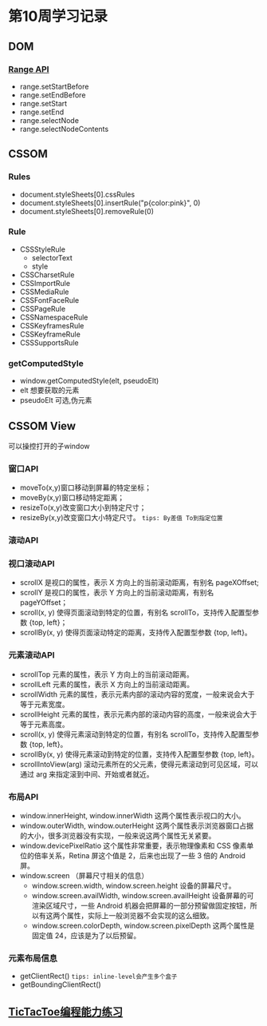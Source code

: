 # 第10周学习记录
## DOM
### [Range API](https://developer.mozilla.org/zh-CN/docs/Web/API/Range)
- range.setStartBefore
- range.setEndBefore
- range.setStart
- range.setEnd
- range.selectNode
- range.selectNodeContents


## CSSOM
### Rules
- document.styleSheets[0].cssRules
- document.styleSheets[0].insertRule("p{color:pink}", 0)
- document.styleSheets[0].removeRule(0)

### Rule
- CSSStyleRule
  + selectorText
  + style
- CSSCharsetRule
- CSSImportRule
- CSSMediaRule
- CSSFontFaceRule
- CSSPageRule
- CSSNamespaceRule
- CSSKeyframesRule
- CSSKeyframeRule
- CSSSupportsRule

### getComputedStyle
- window.getComputedStyle(elt, pseudoElt)
 - elt 想要获取的元素
 - pseudoElt 可选,伪元素

## CSSOM View
可以操控打开的子window
### 窗口API
- moveTo(x,y)窗口移动到屏幕的特定坐标；
- moveBy(x,y)窗口移动特定距离；
- resizeTo(x,y)改变窗口大小到特定尺寸；
- resizeBy(x,y)改变窗口大小特定尺寸。
`tips: By差值 To到指定位置`
### 滚动API
### 视口滚动API
- scrollX 是视口的属性，表示 X 方向上的当前滚动距离，有别名 pageXOffset;
- scrollY 是视口的属性，表示 Y 方向上的当前滚动距离，有别名 pageYOffset；
- scroll(x, y) 使得页面滚动到特定的位置，有别名 scrollTo，支持传入配置型参数 {top, left}；
- scrollBy(x, y) 使得页面滚动特定的距离，支持传入配置型参数 {top, left}。
### 元素滚动API
- scrollTop 元素的属性，表示 Y 方向上的当前滚动距离。
- scrollLeft 元素的属性，表示 X 方向上的当前滚动距离。
- scrollWidth 元素的属性，表示元素内部的滚动内容的宽度，一般来说会大于等于元素宽度。
- scrollHeight 元素的属性，表示元素内部的滚动内容的高度，一般来说会大于等于元素高度。
- scroll(x, y) 使得元素滚动到特定的位置，有别名 scrollTo，支持传入配置型参数 {top, left}。
- scrollBy(x, y) 使得元素滚动到特定的位置，支持传入配置型参数 {top, left}。
- scrollIntoView(arg) 滚动元素所在的父元素，使得元素滚动到可见区域，可以通过 arg 来指定滚到中间、开始或者就近。
### 布局API
- window.innerHeight, window.innerWidth 这两个属性表示视口的大小。
- window.outerWidth, window.outerHeight 这两个属性表示浏览器窗口占据的大小，很多浏览器没有实现，一般来说这两个属性无关紧要。
- window.devicePixelRatio 这个属性非常重要，表示物理像素和 CSS 像素单位的倍率关系，Retina 屏这个值是 2，后来也出现了一些 3 倍的 Android 屏。
- window.screen （屏幕尺寸相关的信息）
  + window.screen.width, window.screen.height 设备的屏幕尺寸。
  + window.screen.availWidth, window.screen.availHeight 设备屏幕的可渲染区域尺寸，一些 Android 机器会把屏幕的一部分预留做固定按钮，所以有这两个属性，实际上一般浏览器不会实现的这么细致。
  + window.screen.colorDepth, window.screen.pixelDepth 这两个属性是固定值 24，应该是为了以后预留。
### 元素布局信息
- getClientRect() `tips: inline-level会产生多个盒子`
- getBoundingClientRect()


## [TicTacToe编程能力练习](https://jtr354.github.io/Frontend-01-Template/week10/TicTacToe.html)